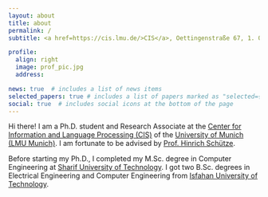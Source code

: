 ```yaml
---
layout: about
title: about
permalink: /
subtitle: <a href=https://cis.lmu.de/>CIS</a>, Oettingenstraße 67, 1. OG, Flügel C, 80538 München, Germany

profile:
  align: right
  image: prof_pic.jpg
  address:

news: true  # includes a list of news items
selected_papers: true # includes a list of papers marked as "selected={true}"
social: true  # includes social icons at the bottom of the page
---
```



Hi there! I am a Ph.D. student and Research Associate at the [Center for Information and Language Processing (CIS)](https://www.cis.lmu.de/) of the [University of Munich (LMU Munich)](https://www.lmu.de/de/index.html). I am fortunate to be advised by [Prof. Hinrich Schütze](https://www.cis.uni-muenchen.de/schuetze/).

Before starting my Ph.D., I completed my M.Sc. degree in Computer Engineering at [Sharif University of Technology](https://en.sharif.edu/). I got two B.Sc. degrees in Electrical Engineering and Computer Engineering from [Isfahan University of Technology](http://english.iut.ac.ir/).
